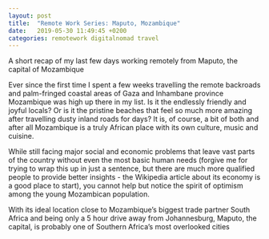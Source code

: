 ```yaml
---
layout: post
title:  "Remote Work Series: Maputo, Mozambique"
date:   2019-05-30 11:49:45 +0200
categories: remotework digitalnomad travel
---
```

A short recap of my last few days working remotely from Maputo, the capital of Mozambique

Ever since the first time I spent a few weeks travelling the remote backroads and palm-fringed coastal areas of Gaza and Inhambane province Mozambique was high up there in my list. Is it the endlessly friendly and joyful locals? Or is it the pristine beaches that feel so much more amazing after travelling dusty inland roads for days? It is, of course, a bit of both and after all Mozambique is a truly African place with its own culture, music and cuisine.

While still facing major social and economic problems that leave vast parts of the country without even the most basic human needs (forgive me for trying to wrap this up in just a sentence, but there are much more qualified people to provide better insights - the Wikipedia article about its economy is a good place to start), you cannot help but notice the spirit of optimism among the young Mozambican population.

With its ideal location close to Mozambique’s biggest trade partner South Africa and being only a 5 hour drive away from Johannesburg, Maputo, the capital, is probably one of Southern Africa’s most overlooked cities

